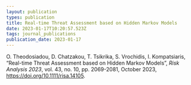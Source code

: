 ```yaml
---
layout: publication
types: publication
title: Real-time Threat Assessment based on Hidden Markov Models
date: 2023-01-17T10:20:57.523Z
tags: journal_publications
publication_date: 2023-01-17
---
```

<!--StartFragment-->

O. Theodosiadou, D. Chatzakou, T. Tsikrika, S. Vrochidis, I. Kompatsiaris, “Real-time Threat Assessment based on Hidden Markov Models”, *Risk Analysis 2023*, vol. 43, no. 10, pp. 2069-2081, October 2023, https://doi.org/10.1111/risa.14105.

<!--EndFragment-->